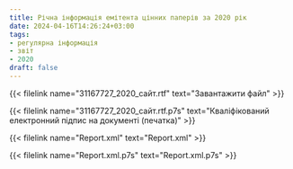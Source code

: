 ```yaml
---
title: Річна інформація емітента цінних паперів за 2020 рік
date: 2024-04-16T14:26:24+03:00
tags:
- регулярна інформація
- звіт
- 2020
draft: false
---
```


{{< filelink name="31167727_2020_сайт.rtf" text="Завантажити файл" >}}

{{< filelink name="31167727_2020_сайт.rtf.p7s" text="Кваліфікований електронний підпис на документі (печатка)" >}}

{{< filelink name="Report.xml" text="Report.xml" >}}

{{< filelink name="Report.xml.p7s" text="Report.xml.p7s" >}}